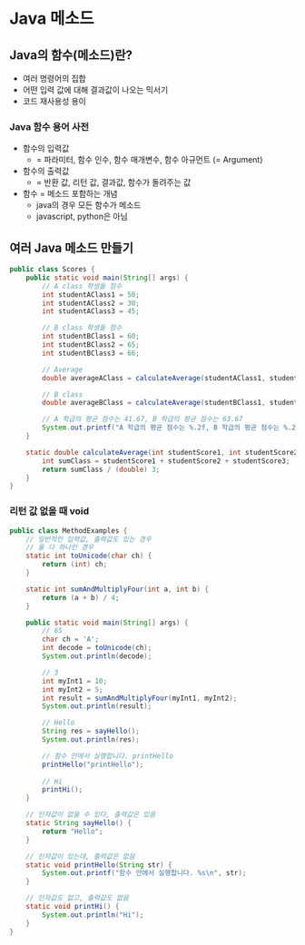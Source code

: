 # Java 메소드
## Java의 함수(메소드)란?

- 여러 명령어의 집합
- 어떤 입력 값에 대해 결과값이 나오는 믹서기
- 코드 재사용성 용이

### Java 함수 용어 사전

- 함수의 입력값
    - = 파라미터, 함수 인수, 함수 매개변수, 함수 아규먼트 (= Argument)
- 함수의 출력값
    - = 반환 값, 리턴 값, 결과값, 함수가 돌려주는 값
- 함수 = 메소드 포함하는 개념
    - java의 경우 모든 함수가 메소드
    - javascript, python은 아님

## 여러 Java 메소드 만들기

```java
public class Scores {
    public static void main(String[] args) {
        // A class 학생들 점수
        int studentAClass1 = 50;
        int studentAClass2 = 30;
        int studentAClass3 = 45;

        // B class 학생들 점수
        int studentBClass1 = 60;
        int studentBClass2 = 65;
        int studentBClass3 = 66;

        // Average
        double averageAClass = calculateAverage(studentAClass1, studentAClass2, studentAClass3);

        // B class
        double averageBClass = calculateAverage(studentBClass1, studentBClass2, studentBClass3);

        // A 학급의 평균 점수는 41.67, B 학급의 평균 점수는 63.67
        System.out.printf("A 학급의 평균 점수는 %.2f, B 학급의 평균 점수는 %.2f", averageAClass, averageBClass);
    }

    static double calculateAverage(int studentScore1, int studentScore2, int studentScore3) {
        int sumClass = studentScore1 + studentScore2 + studentScore3;
        return sumClass / (double) 3;
    }
}
```

### 리턴 값 없을 때 void

```java
public class MethodExamples {
    // 일반적인 입력값, 출력값도 있는 경우
    // 둘 다 하나인 경우
    static int toUnicode(char ch) {
        return (int) ch;
    }

    static int sumAndMultiplyFour(int a, int b) {
        return (a + b) / 4;
    }

    public static void main(String[] args) {
        // 65
        char ch = 'A';
        int decode = toUnicode(ch);
        System.out.println(decode);

        // 3
        int myInt1 = 10;
        int myInt2 = 5;
        int result = sumAndMultiplyFour(myInt1, myInt2);
        System.out.println(result);

        // Hello
        String res = sayHello();
        System.out.println(res);

        // 함수 안에서 실행합니다. printHello
        printHello("printHello");
        
        // Hi
        printHi();
    }

    // 인자값이 없을 수 있다, 출력값은 있음
    static String sayHello() {
        return "Hello";
    }

    // 인자값이 있는데, 출력값은 없음
    static void printHello(String str) {
        System.out.printf("함수 안에서 실행합니다. %s\n", str);
    }

    // 인자값도 없고, 출력값도 없음
    static void printHi() {
        System.out.println("Hi");
    }
}
```
